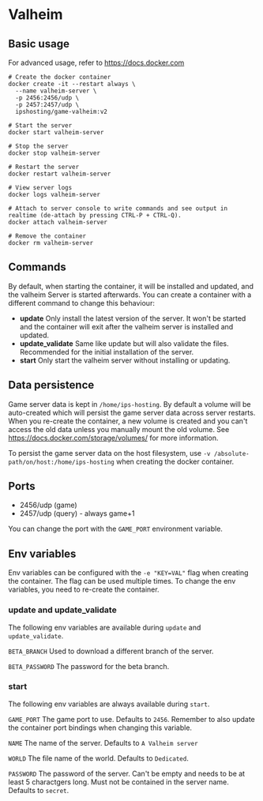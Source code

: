 # Valheim

## Basic usage
For advanced usage, refer to https://docs.docker.com
```shell
# Create the docker container
docker create -it --restart always \
  --name valheim-server \
  -p 2456:2456/udp \
  -p 2457:2457/udp \
  ipshosting/game-valheim:v2
  
# Start the server
docker start valheim-server

# Stop the server
docker stop valheim-server

# Restart the server
docker restart valheim-server

# View server logs
docker logs valheim-server

# Attach to server console to write commands and see output in realtime (de-attach by pressing CTRL-P + CTRL-Q).
docker attach valheim-server

# Remove the container
docker rm valheim-server
```

## Commands
By default, when starting the container, it will be installed and updated, and the valheim Server is started afterwards.
You can create a container with a different command to change this behaviour:
* **update** Only install the latest version of the server. It won't be started and the container will exit after the valheim server is installed and updated.
* **update_validate** Same like update but will also validate the files. Recommended for the initial installation of the server.
* **start** Only start the valheim server without installing or updating.

## Data persistence
Game server data is kept in `/home/ips-hosting`.
By default a volume will be auto-created which will persist the game server data across server restarts.
When you re-create the container, a new volume is created and you can't access the old data unless you manually mount the old volume.
See https://docs.docker.com/storage/volumes/ for more information.

To persist the game server data on the host filesystem, use `-v /absolute-path/on/host:/home/ips-hosting` when creating the docker container.

## Ports
* 2456/udp (game)
* 2457/udp (query) - always game+1

You can change the port with the `GAME_PORT` environment variable.

## Env variables
Env variables can be configured with the `-e "KEY=VAL"` flag when creating the container. The flag can be used multiple times.
To change the env variables, you need to re-create the container.

### update and update_validate
The following env variables are available during `update` and `update_validate`.

`BETA_BRANCH` Used to download a different branch of the server.

`BETA_PASSWORD` The password for the beta branch.


### start
The following env variables are always available during `start`.

`GAME_PORT` The game port to use. Defaults to `2456`. Remember to also update the container port bindings when changing this variable.

`NAME` The name of the server. Defaults to `A Valheim server`

`WORLD` The file name of the world. Defaults to `Dedicated`.

`PASSWORD` The password of the server. Can't be empty and needs to be at least 5 charactgers long. Must not be contained in the server name. Defaults to `secret`.
